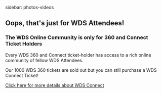 sidebar: photos-videos

## Oops, that's just for WDS Attendees!

### The WDS Online Community is only for 360 and Connect Ticket Holders

Every WDS 360 and Connect ticket-holder has access to a rich online community of fellow WDS Attendees.

Our 1000 WDS 360 tickets are sold out but you can still purchase a WDS Connect Ticket!

[Click here for more details about WDS Connect](/connect)

<a href="/connect" class="register-banner"></a>
